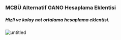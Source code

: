 ### MCBÜ Alternatif GANO Hesaplama Eklentisi
##### Hizli ve kolay not ortalama hesaplama eklentisi.
![untitled](https://cloud.githubusercontent.com/assets/12617804/25409814/3611bdf8-2a1c-11e7-919d-9654c8dd2d44.png)
